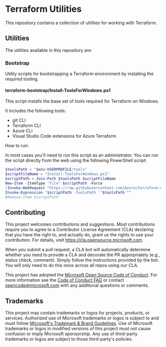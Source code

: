 # Terraform Utilities

This repository contains a collection of utilities for working with Terraform.

## Utilities

The utilities available in this repository are:

### Bootstrap

Utility scripts for bootstrapping a Terraform environment by installing the required tooling.
    
#### terraform-bootstrap/Install-ToolsForWindows.ps1

This script installs the base set of tools required for Terraform on Windows.

It includes the following tools:

* git CLI
* Terraform CLI
* Azure CLI
* Visual Studio Code extensions for Azure Terraform

How to run:

In most cases you'll need to run this script as an administrator. You can run the script directly from the web using the following PowerShell script:

```powershell
$toolsPath = "$env:USERPROFILE/tools"
$scriptFileName = "Install-ToolsForWindows.ps1"
$scriptPath = Join-Path $toolsPath $scriptFileName
New-Item -ItemType "file" $scriptPath -Force
(Invoke-WebRequest "https://raw.githubusercontent.com/Azure/terraform-utilities/refs/heads/main/terraform-bootstrap/$scriptFileName").Content | Out-File $scriptPath -Force
Invoke-Expression "$scriptPath -toolsPath `"$toolsPath`""
#Remove-Item $scriptPath
```

## Contributing

This project welcomes contributions and suggestions.  Most contributions require you to agree to a
Contributor License Agreement (CLA) declaring that you have the right to, and actually do, grant us
the rights to use your contribution. For details, visit https://cla.opensource.microsoft.com.

When you submit a pull request, a CLA bot will automatically determine whether you need to provide
a CLA and decorate the PR appropriately (e.g., status check, comment). Simply follow the instructions
provided by the bot. You will only need to do this once across all repos using our CLA.

This project has adopted the [Microsoft Open Source Code of Conduct](https://opensource.microsoft.com/codeofconduct/).
For more information see the [Code of Conduct FAQ](https://opensource.microsoft.com/codeofconduct/faq/) or
contact [opencode@microsoft.com](mailto:opencode@microsoft.com) with any additional questions or comments.

## Trademarks

This project may contain trademarks or logos for projects, products, or services. Authorized use of Microsoft 
trademarks or logos is subject to and must follow 
[Microsoft's Trademark & Brand Guidelines](https://www.microsoft.com/en-us/legal/intellectualproperty/trademarks/usage/general).
Use of Microsoft trademarks or logos in modified versions of this project must not cause confusion or imply Microsoft sponsorship.
Any use of third-party trademarks or logos are subject to those third-party's policies.
